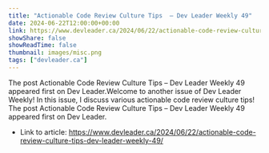 ```yaml
---
title: "Actionable Code Review Culture Tips  – Dev Leader Weekly 49"
date: 2024-06-22T12:00:00+00:00
link: https://www.devleader.ca/2024/06/22/actionable-code-review-culture-tips-dev-leader-weekly-49/
showShare: false
showReadTime: false
thumbnail: images/misc.png
tags: ["devleader.ca"]
---
```

The post Actionable Code Review Culture Tips  – Dev Leader Weekly 49 appeared first on Dev Leader.Welcome to another issue of Dev Leader Weekly! In this issue, I discuss various actionable code review culture tips!
The post Actionable Code Review Culture Tips  – Dev Leader Weekly 49 appeared first on Dev Leader.

- Link to article: https://www.devleader.ca/2024/06/22/actionable-code-review-culture-tips-dev-leader-weekly-49/